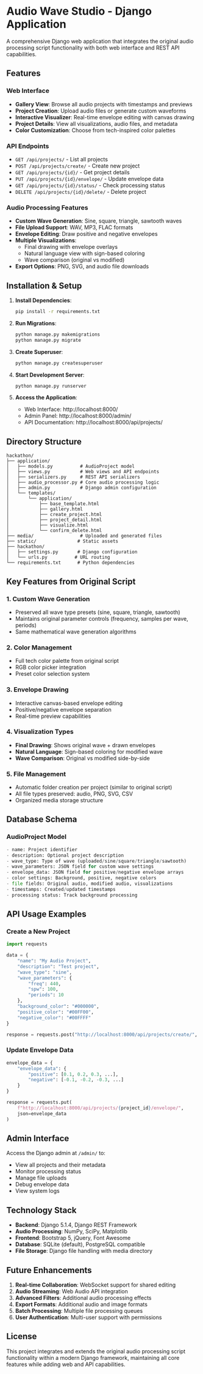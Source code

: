 # Audio Wave Studio - Django Application

A comprehensive Django web application that integrates the original audio processing script functionality with both web interface and REST API capabilities.

## Features

### Web Interface
- **Gallery View**: Browse all audio projects with timestamps and previews
- **Project Creation**: Upload audio files or generate custom waveforms
- **Interactive Visualizer**: Real-time envelope editing with canvas drawing
- **Project Details**: View all visualizations, audio files, and metadata
- **Color Customization**: Choose from tech-inspired color palettes

### API Endpoints
- `GET /api/projects/` - List all projects
- `POST /api/projects/create/` - Create new project
- `GET /api/projects/{id}/` - Get project details
- `PUT /api/projects/{id}/envelope/` - Update envelope data
- `GET /api/projects/{id}/status/` - Check processing status
- `DELETE /api/projects/{id}/delete/` - Delete project

### Audio Processing Features
- **Custom Wave Generation**: Sine, square, triangle, sawtooth waves
- **File Upload Support**: WAV, MP3, FLAC formats
- **Envelope Editing**: Draw positive and negative envelopes
- **Multiple Visualizations**:
  - Final drawing with envelope overlays
  - Natural language view with sign-based coloring
  - Wave comparison (original vs modified)
- **Export Options**: PNG, SVG, and audio file downloads

## Installation & Setup

1. **Install Dependencies**:
   ```bash
   pip install -r requirements.txt
   ```

2. **Run Migrations**:
   ```bash
   python manage.py makemigrations
   python manage.py migrate
   ```

3. **Create Superuser**:
   ```bash
   python manage.py createsuperuser
   ```

4. **Start Development Server**:
   ```bash
   python manage.py runserver
   ```

5. **Access the Application**:
   - Web Interface: http://localhost:8000/
   - Admin Panel: http://localhost:8000/admin/
   - API Documentation: http://localhost:8000/api/projects/

## Directory Structure

```
hackathon/
├── application/
│   ├── models.py          # AudioProject model
│   ├── views.py           # Web views and API endpoints
│   ├── serializers.py     # REST API serializers
│   ├── audio_processor.py # Core audio processing logic
│   ├── admin.py           # Django admin configuration
│   └── templates/
│       └── application/
│           ├── base_template.html
│           ├── gallery.html
│           ├── create_project.html
│           ├── project_detail.html
│           ├── visualize.html
│           └── confirm_delete.html
├── media/                 # Uploaded and generated files
├── static/               # Static assets
├── hackathon/
│   ├── settings.py       # Django configuration
│   └── urls.py          # URL routing
└── requirements.txt      # Python dependencies
```

## Key Features from Original Script

### 1. Custom Wave Generation
- Preserved all wave type presets (sine, square, triangle, sawtooth)
- Maintains original parameter controls (frequency, samples per wave, periods)
- Same mathematical wave generation algorithms

### 2. Color Management
- Full tech color palette from original script
- RGB color picker integration
- Preset color selection system

### 3. Envelope Drawing
- Interactive canvas-based envelope editing
- Positive/negative envelope separation
- Real-time preview capabilities

### 4. Visualization Types
- **Final Drawing**: Shows original wave + drawn envelopes
- **Natural Language**: Sign-based coloring for modified wave
- **Wave Comparison**: Original vs modified side-by-side

### 5. File Management
- Automatic folder creation per project (similar to original script)
- All file types preserved: audio, PNG, SVG, CSV
- Organized media storage structure

## Database Schema

### AudioProject Model
```python
- name: Project identifier
- description: Optional project description
- wave_type: Type of wave (uploaded/sine/square/triangle/sawtooth)
- wave_parameters: JSON field for custom wave settings
- envelope_data: JSON field for positive/negative envelope arrays
- color settings: Background, positive, negative colors
- file fields: Original audio, modified audio, visualizations
- timestamps: Created/updated timestamps
- processing status: Track background processing
```

## API Usage Examples

### Create a New Project
```python
import requests

data = {
    "name": "My Audio Project",
    "description": "Test project",
    "wave_type": "sine",
    "wave_parameters": {
        "freq": 440,
        "spw": 100,
        "periods": 10
    },
    "background_color": "#000000",
    "positive_color": "#00FF00",
    "negative_color": "#00FFFF"
}

response = requests.post("http://localhost:8000/api/projects/create/", json=data)
```

### Update Envelope Data
```python
envelope_data = {
    "envelope_data": {
        "positive": [0.1, 0.2, 0.3, ...],
        "negative": [-0.1, -0.2, -0.3, ...]
    }
}

response = requests.put(
    f"http://localhost:8000/api/projects/{project_id}/envelope/", 
    json=envelope_data
)
```

## Admin Interface

Access the Django admin at `/admin/` to:
- View all projects and their metadata
- Monitor processing status
- Manage file uploads
- Debug envelope data
- View system logs

## Technology Stack

- **Backend**: Django 5.1.4, Django REST Framework
- **Audio Processing**: NumPy, SciPy, Matplotlib
- **Frontend**: Bootstrap 5, jQuery, Font Awesome
- **Database**: SQLite (default), PostgreSQL compatible
- **File Storage**: Django file handling with media directory

## Future Enhancements

1. **Real-time Collaboration**: WebSocket support for shared editing
2. **Audio Streaming**: Web Audio API integration
3. **Advanced Filters**: Additional audio processing effects
4. **Export Formats**: Additional audio and image formats
5. **Batch Processing**: Multiple file processing queues
6. **User Authentication**: Multi-user support with permissions

## License

This project integrates and extends the original audio processing script functionality within a modern Django framework, maintaining all core features while adding web and API capabilities.